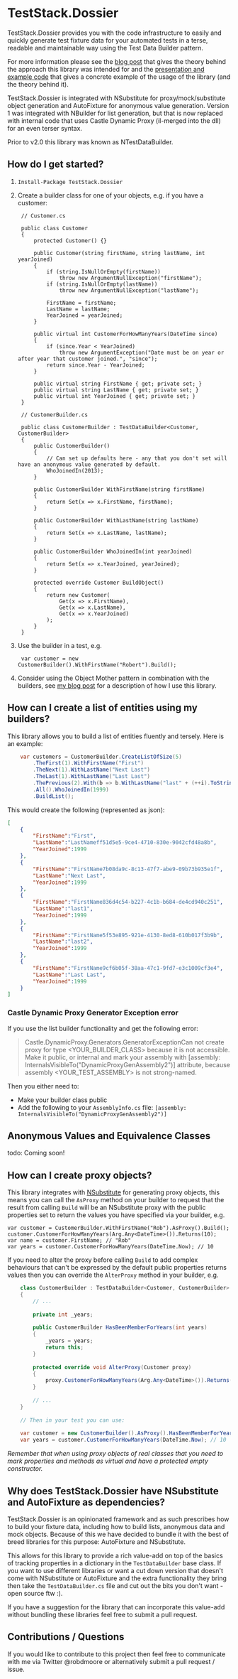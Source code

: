 # TestStack.Dossier

TestStack.Dossier provides you with the code infrastructure to easily and quickly generate test fixture data for your automated tests in a terse, readable and maintainable way using the Test Data Builder pattern.

For more information please see the [blog post](http://robdmoore.id.au/blog/2013/05/26/test-data-generation-the-right-way-object-mother-test-data-builders-nsubstitute-nbuilder/) that gives the theory behind the approach this library was intended for and the [presentation and example code](https://github.com/robdmoore/TestFixtureDataGenerationPresentation) that gives a concrete example of the usage of the library (and the theory behind it).

TestStack.Dossier is integrated with NSubstitute for proxy/mock/substitute object generation and AutoFixture for anonymous value generation. Version 1 was integrated with NBuilder for list generation, but that is now replaced with internal code that uses Castle Dynamic Proxy (il-merged into the dll) for an even terser syntax.

Prior to v2.0 this library was known as NTestDataBuilder.

## How do I get started?

1. `Install-Package TestStack.Dossier`

2. Create a builder class for one of your objects, e.g. if you have a customer:

		// Customer.cs
		
		public class Customer
		{
		    protected Customer() {}
		
		    public Customer(string firstName, string lastName, int yearJoined)
		    {
		        if (string.IsNullOrEmpty(firstName))
		            throw new ArgumentNullException("firstName");
		        if (string.IsNullOrEmpty(lastName))
		            throw new ArgumentNullException("lastName");
		
		        FirstName = firstName;
		        LastName = lastName;
		        YearJoined = yearJoined;
		    }
		
		    public virtual int CustomerForHowManyYears(DateTime since)
		    {
		        if (since.Year < YearJoined)
		            throw new ArgumentException("Date must be on year or after year that customer joined.", "since");
		        return since.Year - YearJoined;
		    }
		
		    public virtual string FirstName { get; private set; }
		    public virtual string LastName { get; private set; }
		    public virtual int YearJoined { get; private set; }
		}
		
		// CustomerBuilder.cs
		
		public class CustomerBuilder : TestDataBuilder<Customer, CustomerBuilder>
		{
		    public CustomerBuilder()
		    {
				// Can set up defaults here - any that you don't set will have an anonymous value generated by default.
		        WhoJoinedIn(2013);
		    }
		
		    public CustomerBuilder WithFirstName(string firstName)
		    {
		        return Set(x => x.FirstName, firstName);
		    }
		
		    public CustomerBuilder WithLastName(string lastName)
		    {
		        return Set(x => x.LastName, lastName);
		    }
		
		    public CustomerBuilder WhoJoinedIn(int yearJoined)
		    {
		        return Set(x => x.YearJoined, yearJoined);
		    }
		
		    protected override Customer BuildObject()
		    {
		        return new Customer(
		            Get(x => x.FirstName),
		            Get(x => x.LastName),
		            Get(x => x.YearJoined)
		        );
		    }
		}


3. Use the builder in a test, e.g.

    	var customer = new CustomerBuilder().WithFirstName("Robert").Build();

4. Consider using the Object Mother pattern in combination with the builders, see [my blog post](http://robdmoore.id.au/blog/2013/05/26/test-data-generation-the-right-way-object-mother-test-data-builders-nsubstitute-nbuilder/) for a description of how I use this library.

How can I create a list of entities using my builders?
------------------------------------------------------

This library allows you to build a list of entities fluently and tersely. Here is an example:

```c#
    var customers = CustomerBuilder.CreateListOfSize(5)
		.TheFirst(1).WithFirstName("First")
		.TheNext(1).WithLastName("Next Last")
		.TheLast(1).WithLastName("Last Last")
		.ThePrevious(2).With(b => b.WithLastName("last" + (++i).ToString()))
		.All().WhoJoinedIn(1999)
		.BuildList();
```

This would create the following (represented as json):

```json
[
	{
		"FirstName":"First",
		"LastName":"LastNameff51d5e5-9ce4-4710-830e-9042cfd48a8b",
		"YearJoined":1999
	},
	{
		"FirstName":"FirstName7b08da9c-8c13-47f7-abe9-09b73b935e1f",
		"LastName":"Next Last",
		"YearJoined":1999
	},
	{
		"FirstName":"FirstName836d4c54-b227-4c1b-b684-de4cd940c251",
		"LastName":"last1",
		"YearJoined":1999
	},
	{
		"FirstName":"FirstName5f53e895-921e-4130-8ed8-610b017f3b9b",
		"LastName":"last2",
		"YearJoined":1999
	},
	{
		"FirstName":"FirstName9cf6b05f-38aa-47c1-9fd7-e3c1009cf3e4",
		"LastName":"Last Last",
		"YearJoined":1999
	}
]
```
### Castle Dynamic Proxy Generator Exception error

If you use the list builder functionality and get the following error:

> Castle.DynamicProxy.Generators.GeneratorExceptionCan not create proxy for type <YOUR_BUILDER_CLASS> because it is not accessible. Make it public, or internal and mark your assembly with [assembly: InternalsVisibleTo("DynamicProxyGenAssembly2")] attribute, because assembly <YOUR_TEST_ASSEMBLY> is not strong-named.

Then you either need to:

* Make your builder class public
* Add the following to your `AssemblyInfo.cs` file: `[assembly: InternalsVisibleTo("DynamicProxyGenAssembly2")]`

Anonymous Values and Equivalence Classes
----------------------------------------

todo: Coming soon!

How can I create proxy objects?
-------------------------------

This library integrates with [NSubstitute](http://nsubstitute.github.io/) for generating proxy objects, this means you can call the `AsProxy` method on your builder to request that the result from calling `Build` will be an NSubstitute proxy with the public properties set to return the values you have specified via your builder, e.g.

    var customer = CustomerBuilder.WithFirstName("Rob").AsProxy().Build();
    customer.CustomerForHowManyYears(Arg.Any<DateTime>()).Returns(10);
    var name = customer.FirstName; // "Rob"
    var years = customer.CustomerForHowManyYears(DateTime.Now); // 10

If you need to alter the proxy before calling `Build` to add complex behaviours that can't be expressed by the default public properties returns values then you can override the `AlterProxy` method in your builder, e.g.

```c#
    class CustomerBuilder : TestDataBuilder<Customer, CustomerBuilder>
    {
        // ...
        
        private int _years;
        
        public CustomerBuilder HasBeenMemberForYears(int years)
        {
            _years = years;
            return this;
        }
        
        protected override void AlterProxy(Customer proxy)
        {
            proxy.CustomerForHowManyYears(Arg.Any<DateTime>()).Returns(_years);
        }
        
        // ...
    }
    
    // Then in your test you can use:
    
    var customer = new CustomerBuilder().AsProxy().HasBeenMemberForYears(10);
    var years = customer.CustomerForHowManyYears(DateTime.Now); // 10
```

*Remember that when using proxy objects of real classes that you need to mark properties and methods as virtual and have a protected empty constructor.*

Why does TestStack.Dossier have NSubstitute and AutoFixture as dependencies?
------------------------------------------------------------------------

TestStack.Dossier is an opinionated framework and as such prescribes how to build your fixture data, including how to build lists, anonymous data and mock objects. Because of this we have decided to bundle it with the best of breed libraries for this purpose: AutoFixture and NSubstitute.

This allows for this library to provide a rich value-add on top of the basics of tracking properties in a dictionary in the `TestDataBuilder` base class. If you want to use different libraries or want a cut down version that doesn't come with NSubstitute or AutoFixture and the extra functionality they bring then take the `TestDataBuilder.cs` file and cut out the bits you don't want - open source ftw :).

If you have a suggestion for the library that can incorporate this value-add without bundling these libraries feel free to submit a pull request.

Contributions / Questions
-------------------------

If you would like to contribute to this project then feel free to communicate with me via Twitter @robdmoore or alternatively submit a pull request / issue.
